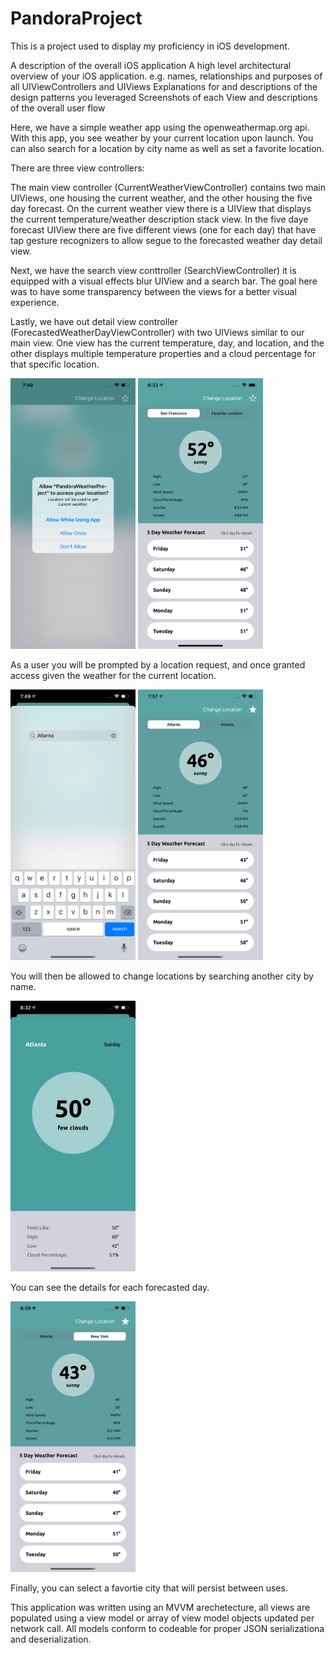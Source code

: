 # PandoraProject
This is a project used to display my proficiency in iOS development.

A description of the overall iOS application
A high level architectural overview of your iOS application. e.g. names, relationships and purposes of all UIViewControllers and UIViews
Explanations for and descriptions of the design patterns you leveraged
Screenshots of each View and descriptions of the overall user flow


Here, we have a simple weather app using the openweathermap.org api. With this app, you see weather by your current location upon launch. You can also search for a location by city name as well as set a favorite location. 

There are three view controllers:

The main view controller (CurrentWeatherViewController) contains two main UIViews, one housing the current weather, and the other housing the five day forecast. On the current weather view there is a UIView that displays the current temperature/weather description stack view. In the five daye forecast UIView there are five different views (one for each day) that have tap gesture recognizers to allow segue to the forecasted weather day detail view. 

Next, we have the search view conttroller (SearchViewController) it is equipped with a visual effects blur UIView and a search bar. The goal here was to have some transparency between the views for a better visual experience. 

Lastly, we have out detail view controller (ForecastedWeatherDayViewController) with two UIViews similar to our main view. One view has the current temperature, day, and location, and the other displays multiple temperature properties and a cloud percentage for that specific location.

<img src="PandoraProjectImages/RequestLocationView.png" width="200" > <img src="PandoraProjectImages/CurrentLocation.png" width="200" >

As a user you will be prompted by a location request, and once granted access given the weather for the current location.

<img src="PandoraProjectImages/SearchAtlantaView.png" width="200" > <img src="PandoraProjectImages/Simulator Screen Shot - iPhone 11 Pro Max - 2020-03-06 at 07.57.33.png" width="200" >

You will then be allowed to change locations by searching another city by name.

<img src="PandoraProjectImages/AtlantaForecastedDay.png" width="200" > 

You can see the details for each forecasted day.

<img src="PandoraProjectImages/favoriteLocation.png" width="200" > 

Finally, you can select a favortie city that will persist between uses.

This application was written using an MVVM arechetecture, all views are populated using a view model or array of view model objects updated per network call. All models conform to codeable for proper JSON serializationa and deserialization.
